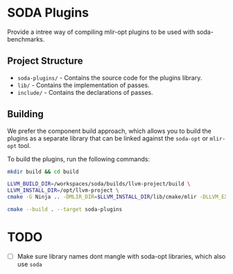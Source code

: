 # SODA Plugins

Provide a intree way of compiling mlir-opt plugins to be used with soda-benchmarks.


## Project Structure

- `soda-plugins/` - Contains the source code for the plugins library.
- `lib/` - Contains the implementation of passes.
- `include/` - Contains the declarations of passes.

## Building

We prefer the component build approach, which allows you to build the plugins as a separate library that can be linked against the `soda-opt` or `mlir-opt` tool.

To build the plugins, run the following commands:

```sh
mkdir build && cd build

LLVM_BUILD_DIR=/workspaces/soda/builds/llvm-project/build \
LLVM_INSTALL_DIR=/opt/llvm-project \
cmake -G Ninja .. -DMLIR_DIR=$LLVM_INSTALL_DIR/lib/cmake/mlir -DLLVM_EXTERNAL_LIT=$LLVM_BUILD_DIR/bin/llvm-lit

cmake --build . --target soda-plugins
```


# TODO

- [ ] Make sure library names dont mangle with soda-opt libraries, which also use `soda`